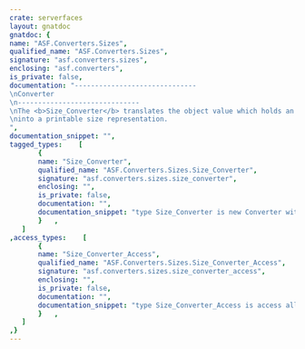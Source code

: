 ```yaml
---
crate: serverfaces
layout: gnatdoc
gnatdoc: {
name: "ASF.Converters.Sizes",
qualified_name: "ASF.Converters.Sizes",
signature: "asf.converters.sizes",
enclosing: "asf.converters",
is_private: false,
documentation: "------------------------------\nConverter\n------------------------------\nThe <b>Size_Converter</b> translates the object value which holds an integer value\ninto a printable size representation.",
documentation_snippet: "",
tagged_types:    [
       {
       name: "Size_Converter",
       qualified_name: "ASF.Converters.Sizes.Size_Converter",
       signature: "asf.converters.sizes.size_converter",
       enclosing: "",
       is_private: false,
       documentation: "",
       documentation_snippet: "type Size_Converter is new Converter with null record;",
       }   ,
   ]
,access_types:    [
       {
       name: "Size_Converter_Access",
       qualified_name: "ASF.Converters.Sizes.Size_Converter_Access",
       signature: "asf.converters.sizes.size_converter_access",
       enclosing: "",
       is_private: false,
       documentation: "",
       documentation_snippet: "type Size_Converter_Access is access all Size_Converter'Class;",
       }   ,
   ]
,}
---
```

